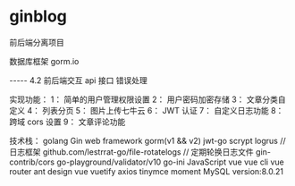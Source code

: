 # ginblog
前后端分离项目



数据库框架
gorm.io 

-----  4.2
前后端交互 api 接口
错误处理

实现功能：
1： 简单的用户管理权限设置
2： 用户密码加密存储
3： 文章分类自定义
4： 列表分页
5： 图片上传七牛云
6： JWT 认证
7： 自定义日志功能
8： 跨域 cors 设置
9： 文章评论功能

技术栈：
golang
    Gin web framework
    gorm(v1 && v2)
    jwt-go
    scrypt
    logrus // 日志框架
    github.com/lestrrat-go/file-rotatelogs  // 定期轮换日志文件
    gin-contrib/cors
    go-playground/validator/v10
    go-ini
JavaScript
    vue
    vue cli
    vue router
    ant design vue
    vuetify
    axios
    tinymce
    moment
MySQL version:8.0.21


